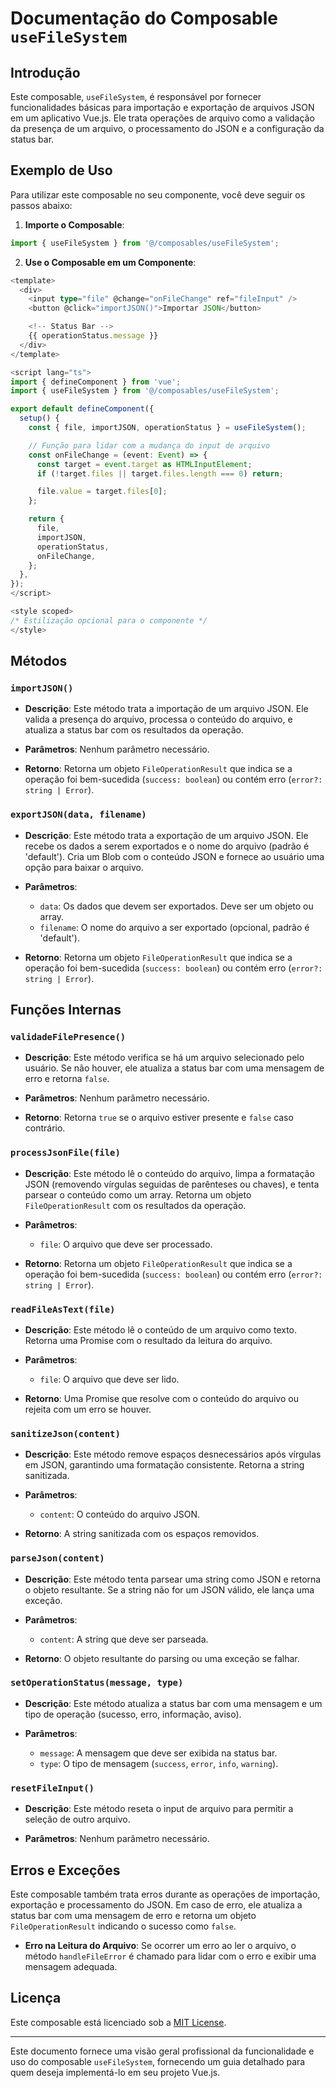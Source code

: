 # Documentação do Composable `useFileSystem`

## Introdução

Este composable, `useFileSystem`, é responsável por fornecer funcionalidades básicas para importação e exportação de arquivos JSON em um aplicativo Vue.js. Ele trata operações de arquivo como a validação da presença de um arquivo, o processamento do JSON e a configuração da status bar.

## Exemplo de Uso

Para utilizar este composable no seu componente, você deve seguir os passos abaixo:

1. **Importe o Composable**:

```typescript
import { useFileSystem } from '@/composables/useFileSystem';
```

2. **Use o Composable em um Componente**:

```typescript
<template>
  <div>
    <input type="file" @change="onFileChange" ref="fileInput" />
    <button @click="importJSON()">Importar JSON</button>

    <!-- Status Bar -->
    {{ operationStatus.message }}
  </div>
</template>

<script lang="ts">
import { defineComponent } from 'vue';
import { useFileSystem } from '@/composables/useFileSystem';

export default defineComponent({
  setup() {
    const { file, importJSON, operationStatus } = useFileSystem();

    // Função para lidar com a mudança do input de arquivo
    const onFileChange = (event: Event) => {
      const target = event.target as HTMLInputElement;
      if (!target.files || target.files.length === 0) return;

      file.value = target.files[0];
    };

    return {
      file,
      importJSON,
      operationStatus,
      onFileChange,
    };
  },
});
</script>

<style scoped>
/* Estilização opcional para o componente */
</style>
```

## Métodos

### `importJSON()`

- **Descrição**: Este método trata a importação de um arquivo JSON. Ele valida a presença do arquivo, processa o conteúdo do arquivo, e atualiza a status bar com os resultados da operação.

- **Parâmetros**: Nenhum parâmetro necessário.

- **Retorno**: Retorna um objeto `FileOperationResult` que indica se a operação foi bem-sucedida (`success: boolean`) ou contém erro (`error?: string | Error`).

### `exportJSON(data, filename)`

- **Descrição**: Este método trata a exportação de um arquivo JSON. Ele recebe os dados a serem exportados e o nome do arquivo (padrão é 'default'). Cria um Blob com o conteúdo JSON e fornece ao usuário uma opção para baixar o arquivo.

- **Parâmetros**:
  - `data`: Os dados que devem ser exportados. Deve ser um objeto ou array.
  - `filename`: O nome do arquivo a ser exportado (opcional, padrão é 'default').

- **Retorno**: Retorna um objeto `FileOperationResult` que indica se a operação foi bem-sucedida (`success: boolean`) ou contém erro (`error?: string | Error`).

## Funções Internas

### `validadeFilePresence()`

- **Descrição**: Este método verifica se há um arquivo selecionado pelo usuário. Se não houver, ele atualiza a status bar com uma mensagem de erro e retorna `false`.

- **Parâmetros**: Nenhum parâmetro necessário.

- **Retorno**: Retorna `true` se o arquivo estiver presente e `false` caso contrário.

### `processJsonFile(file)`

- **Descrição**: Este método lê o conteúdo do arquivo, limpa a formatação JSON (removendo vírgulas seguidas de parênteses ou chaves), e tenta parsear o conteúdo como um array. Retorna um objeto `FileOperationResult` com os resultados da operação.

- **Parâmetros**:
  - `file`: O arquivo que deve ser processado.

- **Retorno**: Retorna um objeto `FileOperationResult` que indica se a operação foi bem-sucedida (`success: boolean`) ou contém erro (`error?: string | Error`).

### `readFileAsText(file)`

- **Descrição**: Este método lê o conteúdo de um arquivo como texto. Retorna uma Promise com o resultado da leitura do arquivo.

- **Parâmetros**:
  - `file`: O arquivo que deve ser lido.

- **Retorno**: Uma Promise que resolve com o conteúdo do arquivo ou rejeita com um erro se houver.

### `sanitizeJson(content)`

- **Descrição**: Este método remove espaços desnecessários após vírgulas em JSON, garantindo uma formatação consistente. Retorna a string sanitizada.

- **Parâmetros**:
  - `content`: O conteúdo do arquivo JSON.

- **Retorno**: A string sanitizada com os espaços removidos.

### `parseJson(content)`

- **Descrição**: Este método tenta parsear uma string como JSON e retorna o objeto resultante. Se a string não for um JSON válido, ele lança uma exceção.

- **Parâmetros**:
  - `content`: A string que deve ser parseada.

- **Retorno**: O objeto resultante do parsing ou uma exceção se falhar.

### `setOperationStatus(message, type)`

- **Descrição**: Este método atualiza a status bar com uma mensagem e um tipo de operação (sucesso, erro, informação, aviso).

- **Parâmetros**:
  - `message`: A mensagem que deve ser exibida na status bar.
  - `type`: O tipo de mensagem (`success`, `error`, `info`, `warning`).

### `resetFileInput()`

- **Descrição**: Este método reseta o input de arquivo para permitir a seleção de outro arquivo.

- **Parâmetros**: Nenhum parâmetro necessário.

## Erros e Exceções

Este composable também trata erros durante as operações de importação, exportação e processamento do JSON. Em caso de erro, ele atualiza a status bar com uma mensagem de erro e retorna um objeto `FileOperationResult` indicando o sucesso como `false`.

- **Erro na Leitura do Arquivo**: Se ocorrer um erro ao ler o arquivo, o método `handleFileError` é chamado para lidar com o erro e exibir uma mensagem adequada.

## Licença

Este composable está licenciado sob a [MIT License](https://opensource.org/licenses/MIT).

---

Este documento fornece uma visão geral profissional da funcionalidade e uso do composable `useFileSystem`, fornecendo um guia detalhado para quem deseja implementá-lo em seu projeto Vue.js.